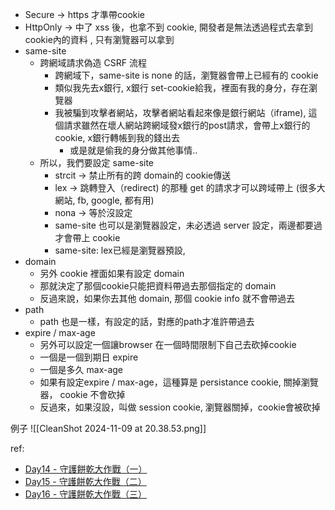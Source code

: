 
- Secure → https 才準帶cookie
- HttpOnly → 中了 xss 後，也拿不到 cookie, 開發者是無法透過程式去拿到 cookie內的資料 , 只有瀏覽器可以拿到
- same-site
	- 跨網域請求偽造 CSRF 流程
		- 跨網域下，same-site is none 的話，瀏覽器會帶上已經有的 cookie
		- 類似我先去x銀行, x銀行 set-cookie給我，裡面有我的身分，存在瀏覽器
		- 我被騙到攻擊者網站，攻擊者網站看起來像是銀行網站（iframe), 這個請求雖然在壞人網站跨網域發x銀行的post請求，會帶上x銀行的 cookie, x銀行轉帳到我的錢出去
			- 或是就是偷我的身分做其他事情..
	- 所以，我們要設定  same-site
		- strcit → 禁止所有的跨 domain的 cookie傳送
		- lex → 跳轉登入（redirect) 的那種 get 的請求才可以跨域帶上 (很多大網站, fb, google, 都有用)
		- nona → 等於沒設定
		- same-site 也可以是瀏覽器設定，未必透過 server 設定，兩邊都要過才會帶上 cookie
		- same-site: lex已經是瀏覽器預設,
- domain
	- 另外 cookie 裡面如果有設定 domain
	- 那就決定了那個cookie只能把資料帶過去那個指定的 domain
	- 反過來說，如果你去其他 domain, 那個 cookie info 就不會帶過去
- path
	- path 也是一樣，有設定的話，對應的path才准許帶過去
- expire / max-age
	- 另外可以設定一個讓browser 在一個時間限制下自己去砍掉cookie
	- 一個是一個到期日 expire
	- 一個是多久 max-age
	- 如果有設定expire / max-age，這種算是 persistance cookie, 關掉瀏覽器， cookie 不會砍掉
	- 反過來，如果沒設，叫做 session cookie, 瀏覽器關掉，cookie會被砍掉




例子
![[CleanShot 2024-11-09 at 20.38.53.png]]



ref:
- [Day14 - 守護餅乾大作戰（一）](https://ithelp.ithome.com.tw/articles/10274463)
- [Day15 - 守護餅乾大作戰（二）](https://ithelp.ithome.com.tw/articles/10275178)
- [Day16 - 守護餅乾大作戰（三）](https://ithelp.ithome.com.tw/articles/10275651)